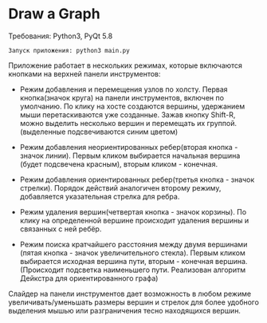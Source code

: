# Draw a Graph #

Требования: Python3, PyQt 5.8
~~~~~~~~
Запуск приложения: python3 main.py
~~~~~~~~

Приложение работает в нескольких режимах, которые включаются кнопками на верхней панели инструментов:

-  Режим добавления и перемещения узлов по холсту. Первая кнопка(значок круга) на панели инструментов, включен по умолчанию.
   По клику на хосте создаются вершины, удержанием мыши перетаскиваются уже созданные. Зажав кнопку Shift-R, можно выделить несколько вершин и перемещать их группой.
   (выделенные подсвечиваются синим цветом)

-  Режим добавления неориентированных ребер(вторая кнопка - значок линии). Первым кликом выбирается начальная вершина (будет подсвечена красным), вторым кликом - конечная.

-  Режим добавления ориентированных ребер(третья кнопка - значок стрелки). Порядок действий аналогичен второму режиму, добавляется указательная стрелка для ребра.

-  Режим удаления вершин(четвертая кнопка - значок корзины). По клику на определенной вершине происходит удаления вершины и связанных с ней ребёр.

-  Режим поиска кратчайшего расстояния между двумя вершинами (пятая кнопка - значок увеличительного стекла). Первым кликом выбирается исходная вершина пути, вторым - конечная вершина.
   (Происходит подсветка наименьшего пути. Реализован алгоритм Дейкстра для ориентированного графа)

Слайдер на панели инструментов дает возможность в любом режиме увеличивать/уменьшать размеры вершин и стрелок для более удобного выделения мышью или разграничения тесно находящихся вершин.
